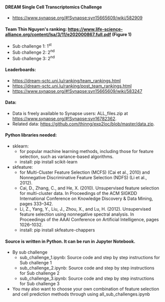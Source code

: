#### DREAM Single Cell Transcriptomics Challenge
- https://www.synapse.org/#!Synapse:syn15665609/wiki/582909
#### Team Thin Nguyen's ranking: https://www.life-science-alliance.org/content/lsa/3/11/e202000867.full.pdf (Figure 1)
- Sub challenge 1: 1<sup>st</sup>
- Sub challenge 2: 2<sup>nd</sup>
- Sub challenge 3: 2<sup>nd</sup>
#### Leaderboards: 
- https://dream-sctc.uni.lu/ranking/team_rankings.html
- https://dream-sctc.uni.lu/ranking/post_team_rankings.html
- https://www.synapse.org/#!Synapse:syn15665609/wiki/583247
#### Data: 
- Data is freely available to Synapse users: ALL_files.zip at https://www.synapse.org/#!Synapse:syn16782362.
- Related data: https://github.com/thinng/exp2loc/blob/master/data.zip.

#### Python libraries needed:
* sklearn: 
     * for popular machine learning methods, including those for feature selection, such as variance-based algorithms. 
     * install: pip install scikit-learn
* skfeature:  
   * for Multi-Cluster Feature Selection (MCFS) (Cai et al., 2010) and Nonnegative Discriminative Feature Selection (NDFS) (Li et al., 2012).
   * Cai, D., Zhang, C., and He, X. (2010). Unsupervised feature selection for multi-cluster data. In Proceedings of the ACM SIGKDD International Conference on Knowledge Discovery & Data Mining, pages 333–342.
   * Li, Z., Yang, Y., Liu, J., Zhou, X., and Lu, H. (2012). Unsupervised feature selection using nonnegative spectral analysis. In Proceedings of the AAAI Conference on Artificial Intelligence, pages 1026–1032.
   * install: pip install skfeature-chappers


#### Source is written in Python. It can be run in Jupyter Notebook.
* By sub challenge
    * sub_challenge_1.ipynb: Source code and step by step instructions for Sub challenge 1
    * sub_challenge_2.ipynb: Source code and step by step instructions for Sub challenge 2
    * sub_challenge_3.ipynb: Source code and step by step instructions for Sub challenge 3
* You may also want to choose your own combination of feature selection and cell prediction
methods through using all_sub_challenges.ipynb

